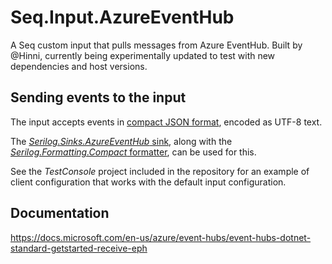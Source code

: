 # Seq.Input.AzureEventHub

A Seq custom input that pulls messages from Azure EventHub. Built by @Hinni, currently being
experimentally updated to test with new dependencies and host versions.

## Sending events to the input

The input accepts events in [compact JSON format](https://github.com/serilog/serilog-formatting-compact#format-details), encoded as UTF-8 text.

The [_Serilog.Sinks.AzureEventHub_ sink](https://github.com/serilog/serilog-sinks-azureeventhub), along with the [_Serilog.Formatting.Compact_ formatter](https://github.com/serilog/serilog-formatting-compact), can be used for this.

See the _TestConsole_ project included in the repository for an example of client configuration that works with the default input configuration.

## Documentation

https://docs.microsoft.com/en-us/azure/event-hubs/event-hubs-dotnet-standard-getstarted-receive-eph
